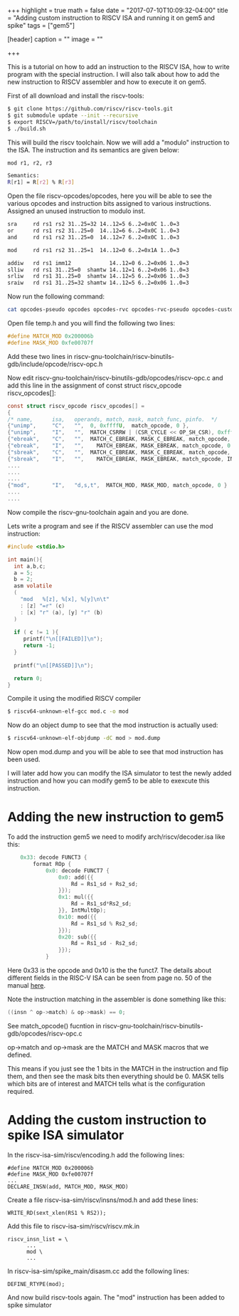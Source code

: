 +++
highlight = true
math = false
date = "2017-07-10T10:09:32-04:00"
title = "Adding custom instruction to RISCV ISA and running it on gem5 and spike"
tags = ["gem5"]

[header]
  caption = ""
  image = ""

+++

<!--more-->
This is a tutorial on how to add an instruction to the RISCV ISA, how to write program with the special instruction. I will also talk about how to add the new instruction to RISCV assembler and how to execute it on gem5.

First of all download and install the riscv-tools:

```bash
$ git clone https://github.com/riscv/riscv-tools.git
$ git submodule update --init --recursive
$ export RISCV=/path/to/install/riscv/toolchain
$ ./build.sh
```
This will build the riscv toolchain. Now we will add a "modulo" instruction to the ISA. The instruction and its semantics are given below:

```bash
mod r1, r2, r3

Semantics:
R[r1] = R[r2] % R[r3]
```
Open the file riscv-opcodes/opcodes, here you will be able to see the various opcodes and instruction bits assigned to various instructions. Assigned an unused instruction to modulo inst. 

```bash
sra     rd rs1 rs2 31..25=32 14..12=5 6..2=0x0C 1..0=3
or      rd rs1 rs2 31..25=0  14..12=6 6..2=0x0C 1..0=3
and     rd rs1 rs2 31..25=0  14..12=7 6..2=0x0C 1..0=3

mod     rd rs1 rs2 31..25=1  14..12=0 6..2=0x1A 1..0=3

addiw   rd rs1 imm12            14..12=0 6..2=0x06 1..0=3
slliw   rd rs1 31..25=0  shamtw 14..12=1 6..2=0x06 1..0=3
srliw   rd rs1 31..25=0  shamtw 14..12=5 6..2=0x06 1..0=3
sraiw   rd rs1 31..25=32 shamtw 14..12=5 6..2=0x06 1..0=3
```

Now run the following command:

```bash
cat opcodes-pseudo opcodes opcodes-rvc opcodes-rvc-pseudo opcodes-custom | ./parse-opcodes -c > ~/temp.h
```
Open file temp.h and you will find the following two lines:

```C
#define MATCH_MOD 0x200006b                                                    
#define MASK_MOD 0xfe00707f
```
Add these two lines in riscv-gnu-toolchain/riscv-binutils-gdb/include/opcode/riscv-opc.h

Now edit riscv-gnu-toolchain/riscv-binutils-gdb/opcodes/riscv-opc.c and add this line in the assignment of const struct riscv\_opcode riscv\_opcodes[]:

```C
const struct riscv_opcode riscv_opcodes[] =                                     
{                                                                               
/* name,      isa,   operands, match, mask, match_func, pinfo.  */              
{"unimp",     "C",   "",  0, 0xffffU,  match_opcode, 0 },                       
{"unimp",     "I",   "",  MATCH_CSRRW | (CSR_CYCLE << OP_SH_CSR), 0xffffffffU,  match_opcode, 0 }, /* csrw cycle, x0 */
{"ebreak",    "C",   "",  MATCH_C_EBREAK, MASK_C_EBREAK, match_opcode, INSN_ALIAS },
{"ebreak",    "I",   "",    MATCH_EBREAK, MASK_EBREAK, match_opcode, 0 },          
{"sbreak",    "C",   "",  MATCH_C_EBREAK, MASK_C_EBREAK, match_opcode, INSN_ALIAS },
{"sbreak",    "I",   "",    MATCH_EBREAK, MASK_EBREAK, match_opcode, INSN_ALIAS },
....
....
....
{"mod",       "I",   "d,s,t",  MATCH_MOD, MASK_MOD, match_opcode, 0 }
....
....
```

Now compile the riscv-gnu-toolchain again and you are done.

Lets write a program and see if the RISCV assembler can use the mod instruction:

```C
#include <stdio.h>

int main(){
  int a,b,c;
  a = 5;
  b = 2;
  asm volatile
  (
    "mod   %[z], %[x], %[y]\n\t"
    : [z] "=r" (c)
    : [x] "r" (a), [y] "r" (b)
  )  
 
  if ( c != 1 ){
     printf("\n[[FAILED]]\n");
     return -1;
  }
  
  printf("\n[[PASSED]]\n");

  return 0;
}
```

Compile it using the modified RISCV compiler

```bash
$ riscv64-unknown-elf-gcc mod.c -o mod
```
Now do an object dump to see that the mod instruction is actually used:

```bash
$ riscv64-unknown-elf-objdump -dC mod > mod.dump
```

Now open mod.dump and you will be able to see that mod instruction has been used.

I will later add how you can modify the ISA simulator to test the newly added instruction and how you can modify gem5 to be able to exexcute this instruction.

# Adding the new instruction to gem5

To add the instruction gem5 we need to modify arch/riscv/decoder.isa like this:

```C
    0x33: decode FUNCT3 {
        format ROp {
            0x0: decode FUNCT7 {
                0x0: add({{
                    Rd = Rs1_sd + Rs2_sd;
                }});
                0x1: mul({{
                    Rd = Rs1_sd*Rs2_sd;
                }}, IntMultOp);
                0x10: mod({{
                    Rd = Rs1_sd % Rs2_sd;
                }});
                0x20: sub({{
                    Rd = Rs1_sd - Rs2_sd;
                }});
            }
```

Here 0x33 is the opcode and 0x10 is the the funct7. The details about different fields in the RISC-V ISA can be seen from page no. 50 of the manual [here](https://www2.eecs.berkeley.edu/Pubs/TechRpts/2014/EECS-2014-54.pdf).

Note the instruction matching in the assembler is done something like this:

```C
((insn ^ op->match) & op->mask) == 0;
```
See match_opcode() fucntion in riscv-gnu-toolchain/riscv-binutils-gdb/opcodes/riscv-opc.c 

op->match and op->mask are the MATCH and MASK macros that we defined.  

This means if you just see the 1 bits in the MATCH in the instruction and flip them,
and then see the mask bits then everything should be 0. MASK tells which bits are
of interest and MATCH tells what is the configuration required.

# Adding the custom instruction to spike ISA simulator

In the riscv-isa-sim/riscv/encoding.h add the following lines:

```
#define MATCH_MOD 0x200006b                                                    
#define MASK_MOD 0xfe00707f
...
DECLARE_INSN(add, MATCH_MOD, MASK_MOD)
```
Create a file riscv-isa-sim/riscv/insns/mod.h and add these lines:

```
WRITE_RD(sext_xlen(RS1 % RS2));
```

Add this file to riscv-isa-sim/riscv/riscv.mk.in
```
riscv_insn_list = \
      ...
      mod \
      ...
```

In riscv-isa-sim/spike_main/disasm.cc add the following lines:

```
DEFINE_RTYPE(mod);
```

And now build riscv-tools again. The "mod" instruction has been added to spike
simulator
